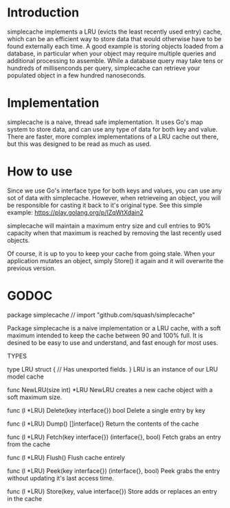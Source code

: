 # Introduction

simplecache implements a LRU (evicts the least recently used entry) cache, which can be an efficient way to store data that would otherwise have to be found externally each time. A good example is storing objects loaded from a database, in particular when your object may require multiple queries and additional processing to assemble. While a database query may take tens or hundreds of millisenconds per query, simplecache can retrieve your populated object in a few hundred nanoseconds.

# Implementation

simplecache is a naive, thread safe implementation. It uses Go's map system to store data, and can use any type of data for both key and value. There are faster, more complex implementations of a LRU cache out there, but this was designed to be read as much as used.

# How to use

Since we use Go's interface type for both keys and values, you can use any sot of data with simplecache. However, when retrieveing an object, you will be responsible for casting it back to it's original type. See this simple example: https://play.golang.org/p/IZqWtXdain2

simplecache will maintain a maximum entry size and cull entries to 90% capacity when that maximum is reached by removing the last recently used objects.

Of course, it is up to you to keep your cache from going stale. When your application mutates an object, simply Store() it again and it will overwrite the previous version.


# GODOC

package simplecache // import "github.com/squash/simplecache"

Package simplecache is a naive implementation or a LRU cache, with a soft
maximum intended to keep the cache between 90 and 100% full. It is desined
to be easy to use and understand, and fast enough for most uses.

TYPES

type LRU struct {
	// Has unexported fields.
}
    LRU is an instance of our LRU model cache

func NewLRU(size int) *LRU
    NewLRU creates a new cache object with a soft maximum size.

func (l *LRU) Delete(key interface{}) bool
    Delete a single entry by key

func (l *LRU) Dump() []interface{}
    Return the contents of the cache

func (l *LRU) Fetch(key interface{}) (interface{}, bool)
    Fetch grabs an entry from the cache

func (l *LRU) Flush()
    Flush cache entirely

func (l *LRU) Peek(key interface{}) (interface{}, bool)
    Peek grabs the entry without updating it's last access time.

func (l *LRU) Store(key, value interface{})
    Store adds or replaces an entry in the cache



